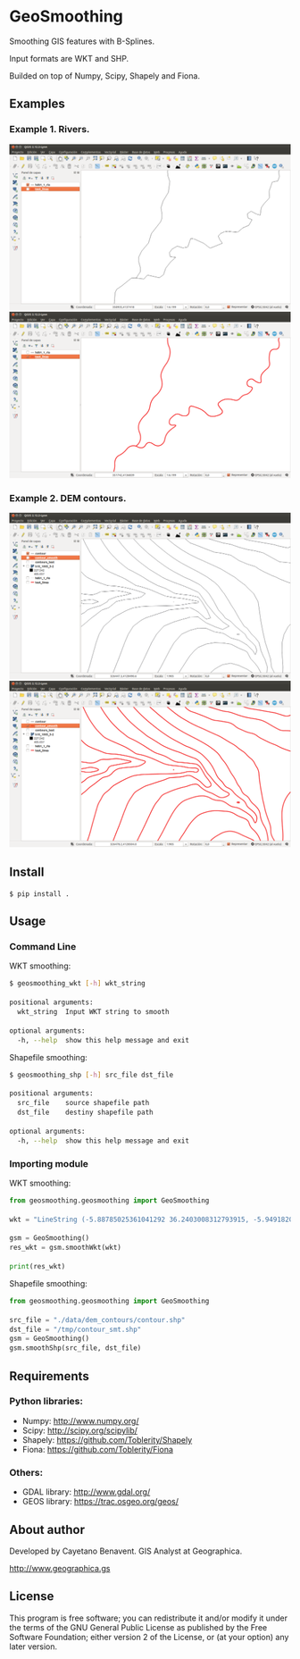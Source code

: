 # GeoSmoothing
Smoothing GIS features with B-Splines.

Input formats are WKT and SHP.

Builded on top of Numpy, Scipy, Shapely and Fiona.

## Examples
### Example 1. Rivers.
![Unsmoothed rivers layer.](data/img/river_nosmooth.png)
![Smoothed rivers layer.](data/img/river_smooth.png)

### Example 2. DEM contours.
![Unsmoothed dem contours layer.](data/img/contour_nosmooth.png)
![Smoothed dem contours layer.](data/img/contour_smooth.png)

## Install
```
$ pip install .
```

## Usage
### Command Line
WKT smoothing:
```bash
$ geosmoothing_wkt [-h] wkt_string

positional arguments:
  wkt_string  Input WKT string to smooth

optional arguments:
  -h, --help  show this help message and exit
```

Shapefile smoothing:
```bash
$ geosmoothing_shp [-h] src_file dst_file

positional arguments:
  src_file    source shapefile path
  dst_file    destiny shapefile path

optional arguments:
  -h, --help  show this help message and exit
```

### Importing module
WKT smoothing:
```python
from geosmoothing.geosmoothing import GeoSmoothing

wkt = "LineString (-5.88785025361041292 36.2403008312793915, -5.94918202938661622 36.05017232637315772, -6.01664698274044163 35.81711157842358517, -5.86945072087755193 35.58405083047400552, -5.40946240255602095 35.52271905469780222, -5.09053716851975935 35.61471671836211073, -5.18253483218406608 35.97044101786408987, -5.44012829044412349 36.27096671916749671, -5.34199744920219644 36.61442466351423519, -4.45268670044723791 36.74935457022188245, -4.4710862331800989 35.92137559724312723, -4.37295539193817184 35.58405083047400552, -4.06629651305715178 35.95817466270885632, -3.94976613908236374 36.29549942947797803, -3.47751146560559299 36.32003213978845935, -3.25058389523363722 36.44882886891848273, -3.46524511045035144 36.76162092537712311, -3.17085258672457204 36.88428447692953682)"

gsm = GeoSmoothing()
res_wkt = gsm.smoothWkt(wkt)

print(res_wkt)
```

Shapefile smoothing:
```python
from geosmoothing.geosmoothing import GeoSmoothing

src_file = "./data/dem_contours/contour.shp"
dst_file = "/tmp/contour_smt.shp"
gsm = GeoSmoothing()
gsm.smoothShp(src_file, dst_file)
```

## Requirements
### Python libraries:
- Numpy: http://www.numpy.org/
- Scipy: http://scipy.org/scipylib/
- Shapely: https://github.com/Toblerity/Shapely
- Fiona: https://github.com/Toblerity/Fiona
### Others:
- GDAL library: http://www.gdal.org/
- GEOS library: https://trac.osgeo.org/geos/


## About author
Developed by Cayetano Benavent.
GIS Analyst at Geographica.

http://www.geographica.gs


## License
This program is free software; you can redistribute it and/or modify
it under the terms of the GNU General Public License as published by
the Free Software Foundation; either version 2 of the License, or
(at your option) any later version.
